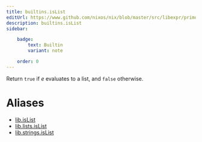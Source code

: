 ```yaml
---
title: builtins.isList
editUrl: https://www.github.com/nixos/nix/blob/master/src/libexpr/primops.cc
description: builtins.isList
sidebar:

    badge:
        text: Builtin
        variant: note

    order: 0
---
```


Return `true` if *e* evaluates to a list, and `false` otherwise.


# Aliases

- [lib.isList](/nix-doc-comments/reference/lib/lib-isList)
- [lib.lists.isList](/nix-doc-comments/reference/lib/lists/lib-lists-isList)
- [lib.strings.isList](/nix-doc-comments/reference/lib/strings/lib-strings-isList)


